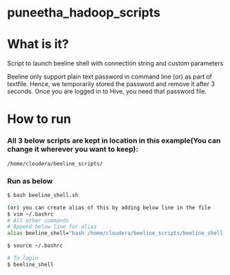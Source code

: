 # puneetha_hadoop_scripts

# What is it?
Script to launch beeline shell with connection string and custom parameters

Beeline only support plain text password in command line (or) as part of textfile.
Hence, we temporarily stored the password and remove it after 3 seconds. 
Once you are logged in to Hive, you need that password file.

# How to run
### All 3 below scripts are kept in location in this example(You can change it wherever you want to keep):
    /home/cloudera/beeline_scripts/
### Run as below 
```sh
$ bash beeline_shell.sh

(or) you can create alias of this by adding below line in the file
$ vim ~/.bashrc
# All other commands 
# Append below line for alias 
alias beeline_shell="bash /home/cloudera/beeline_scripts/beeline_shell.sh"

$ source ~/.bashrc

# To login
$ beeline_shell

```
